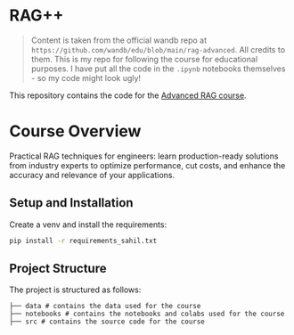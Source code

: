 # RAG++

> Content is taken from the official wandb repo at `https://github.com/wandb/edu/blob/main/rag-advanced`. All credits to them. This is my repo for following the course for educational purposes. I have put all the code in the `.ipynb` notebooks themselves - so my code might look ugly!

This repository contains the code for the [Advanced RAG course](https://www.wandb.courses/courses/rag-in-production).

# Course Overview

Practical RAG techniques for engineers: learn production-ready solutions from industry experts to optimize performance, cut costs, and enhance the accuracy and relevance of your applications.

## Setup and Installation

Create a venv and install the requirements:
```bash
pip install -r requirements_sahil.txt
```

## Project Structure

The project is structured as follows:

```
├── data # contains the data used for the course
├── notebooks # contains the notebooks and colabs used for the course
├── src # contains the source code for the course
```